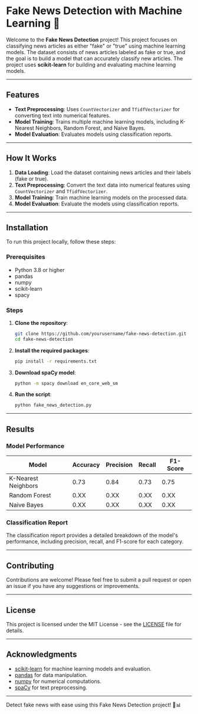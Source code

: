 # Fake News Detection with Machine Learning 📰

Welcome to the **Fake News Detection** project! This project focuses on classifying news articles as either "fake" or "true" using machine learning models. The dataset consists of news articles labeled as fake or true, and the goal is to build a model that can accurately classify new articles. The project uses **scikit-learn** for building and evaluating machine learning models.

---

## Features

- **Text Preprocessing**: Uses `CountVectorizer` and `TfidfVectorizer` for converting text into numerical features.
- **Model Training**: Trains multiple machine learning models, including K-Nearest Neighbors, Random Forest, and Naive Bayes.
- **Model Evaluation**: Evaluates models using classification reports.

---

## How It Works

1. **Data Loading**: Load the dataset containing news articles and their labels (fake or true).
2. **Text Preprocessing**: Convert the text data into numerical features using `CountVectorizer` and `TfidfVectorizer`.
3. **Model Training**: Train machine learning models on the processed data.
4. **Model Evaluation**: Evaluate the models using classification reports.

---

## Installation

To run this project locally, follow these steps:

### Prerequisites

- Python 3.8 or higher
- pandas
- numpy
- scikit-learn
- spacy

### Steps

1. **Clone the repository**:
   ```bash
   git clone https://github.com/yourusername/fake-news-detection.git
   cd fake-news-detection
   ```

2. **Install the required packages**:
   ```bash
   pip install -r requirements.txt
   ```

3. **Download spaCy model**:
   ```bash
   python -m spacy download en_core_web_sm
   ```

4. **Run the script**:
   ```bash
   python fake_news_detection.py
   ```

---

## Results

### Model Performance

| Model                  | Accuracy | Precision | Recall | F1-Score |
|------------------------|----------|-----------|--------|----------|
| K-Nearest Neighbors    | 0.73     | 0.84      | 0.73   | 0.75     |
| Random Forest          | 0.XX     | 0.XX      | 0.XX   | 0.XX     |
| Naive Bayes            | 0.XX     | 0.XX      | 0.XX   | 0.XX     |

### Classification Report

The classification report provides a detailed breakdown of the model's performance, including precision, recall, and F1-score for each category.

---

## Contributing

Contributions are welcome! Please feel free to submit a pull request or open an issue if you have any suggestions or improvements.

---

## License

This project is licensed under the MIT License - see the [LICENSE](LICENSE) file for details.

---

## Acknowledgments

- [scikit-learn](https://scikit-learn.org/) for machine learning models and evaluation.
- [pandas](https://pandas.pydata.org/) for data manipulation.
- [numpy](https://numpy.org/) for numerical computations.
- [spaCy](https://spacy.io/) for text preprocessing.

---

Detect fake news with ease using this Fake News Detection project! 🚀📊
